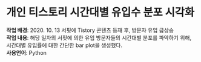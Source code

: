 # 개인 티스토리 시간대별 유입수 분포 시각화 

<p> 
<strong>작업 배경</strong>: 2020. 10. 13 서핏에 Tistory 콘텐츠 등재 후, 방문자 유입 급상승  <br>
<strong>작업 내용</strong>: 해당 일자의 서핏에 의한 유입 방문자들의 시간대별 분포를 파악하기 위해, 시간대별 유입률에 대한 간단한 bar plot을 생성했다. <br>
<strong>사용언어</strong>: Python 
  </p>
